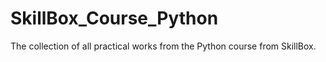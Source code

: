 # SkillBox_Course_Python
The collection of all practical works from the Python course from SkillBox.
